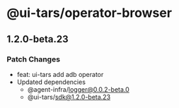 # @ui-tars/operator-browser

## 1.2.0-beta.23

### Patch Changes

- feat: ui-tars add adb operator
- Updated dependencies
  - @agent-infra/logger@0.0.2-beta.0
  - @ui-tars/sdk@1.2.0-beta.23
